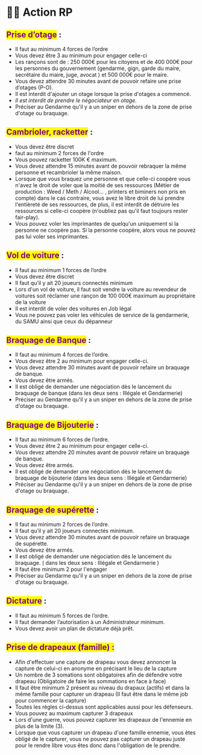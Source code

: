 # 👨‍🌾 Action RP

## <mark style="color:purple;">**Prise d’otage**</mark>**&#x20;:**

* Il faut au minimum 4 forces de l’ordre
* Vous devez être 3 au minimum pour engager celle-ci
* Les rançons sont de : 250 000€ pour les citoyens et de 400 000€ pour les personnes du gouvernement (gendarme, gign, garde du maire, secrétaire du maire, juge, avocat ) et 500 000€ pour le maire.
* Vous devez attendre 30 minutes avant de pouvoir refaire une prise d’otages (P-O).
* Il est interdit d'ajouter un otage lorsque la prise d'otages a commencé.
* _Il est interdit de prendre le négociateur en otage._
* Préciser au Gendarme qu'il y a un sniper en dehors de la zone de prise d'otage ou braquage.

## <mark style="color:purple;">Cambrioler, racketter</mark> :

* Vous devez être discret
* faut au minimum 2 forces de l'ordre
* Vous pouvez racketter 100K € maximum.
* Vous devez attendre 15 minutes avant de pouvoir rebraquer la même personne et recambrioler la même maison.
* Lorsque que vous braquez une personne et que celle-ci coopère vous n'avez le droit de voler que la moitié de ses ressources (Métier de production : Weed / Meth / Alcool... , printers et biminers non pris en compte) dans le cas contraire, vous avez le libre droit de lui prendre l'entièreté de ses ressources, de plus, il est interdit de détruire les ressources si celle-ci coopère (n'oubliez pas qu'il faut toujours rester fair-play).
*   Vous pouvez voler les imprimantes de quelqu'un uniquement si la personne ne coopère pas. Si la personne coopère, alors vous ne pouvez pas lui voler ses imprimantes.



## <mark style="color:purple;">Vol de voiture</mark> :

* Il faut au minimum 1 forces de l’ordre
* Vous devez être discret
* Il faut qu’il y ait 20 joueurs connectés minimum
* Lors d'un vol de voiture, il faut soit vendre la voiture au revendeur de voitures soit réclamer une rançon de 100 000€ maximum au propriétaire de la voiture
* Il est interdit de voler des voitures en Job légal
* Vous ne pouvez pas voler les véhicules de service de la gendarmerie, du SAMU ainsi que ceux du dépanneur

## <mark style="color:purple;">Braquage de Banque</mark> :

* Il faut au minimum 4 forces de l’ordre.
* Vous devez être 2 au minimum pour engager celle-ci.
* Vous devez attendre 30 minutes avant de pouvoir refaire un braquage de banque.
* Vous devez être armés.
* Il est obligé de demander une négociation dès le lancement du braquage de banque (dans les deux sens : Illégale et Gendarmerie)
* Préciser au Gendarme qu'il y a un sniper en dehors de la zone de prise d'otage ou braquage.

## <mark style="color:purple;">Braquage de Bijouterie</mark> :

* Il faut au minimum 6 forces de l’ordre.
* Vous devez être 2 au minimum pour engager celle-ci.
* Vous devez attendre 20 minutes avant de pouvoir refaire un braquage de banque.
* Vous devez être armés.
* Il est obligé de demander une négociation dès le lancement du braquage de bijouterie (dans les deux sens : Illégale et Gendarmerie)
* Préciser au Gendarme qu'il y a un sniper en dehors de la zone de prise d'otage ou braquage.

## <mark style="color:purple;">**Braquage de supérette**</mark>**&#x20;:**

* Il faut au minimum 2 forces de l’ordre.
* Il faut qu’il y ait 20 joueurs connectés minimum.
* Vous devez attendre 30 minutes avant de pouvoir refaire un braquage de supérette.
* Vous devez être armés.
* Il est obligé de demander une négociation dès le lancement du braquage. ( dans les deux sens : Illégale et Gendarmerie )
* Il faut être minimum 2 pour l'engager
* Préciser au Gendarme qu'il y a un sniper en dehors de la zone de prise d'otage ou braquage.

## <mark style="color:purple;">Dictature</mark> :

* Il faut au minimum 5 forces de l’ordre.
* Il faut demander l’autorisation à un Administrateur minimum.
* Vous devez avoir un plan de dictature déjà prêt.

## <mark style="color:purple;">Prise de drapeaux (famille) :</mark>

* Afin d'effectuer une capture de drapeau vous devez annoncer la capture de celui-ci en anonyme en précisant le lieu de la capture
* Un nombre de 3 somations sont obligatoires afin de défendre votre drapeau (Obligatoire de faire les sommations en face à face)
* Il faut être minimum 2 présent au niveau du drapaux (actifs) et dans la même famille pour capturer un drapeau (Il faut être dans le même job pour commencer la capture)
* Toutes les règles ci-dessus sont applicables aussi pour les défenseurs.
* Vous pouvez au maximum capturer 3 drapeaux
* Lors d'une guerre, vous pouvez capturer les drapeaux de l'ennemie en plus de la limite (3).
* Lorsque que vous capturer un drapeau d'une famille ennemie, vous êtes obligé de le capturer, vous ne pouvez pas capturer un drapeau juste pour le rendre libre vous êtes donc dans l'obligation de le prendre.
